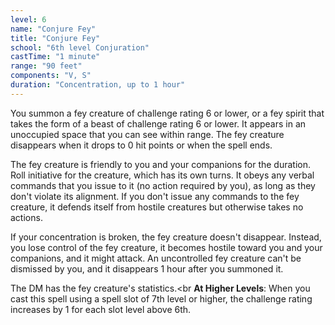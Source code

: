 ```yaml
---
level: 6
name: "Conjure Fey"
title: "Conjure Fey"
school: "6th level Conjuration"
castTime: "1 minute"
range: "90 feet"
components: "V, S"
duration: "Concentration, up to 1 hour"
---
```


You summon a fey creature of challenge rating 6 or lower, or a fey spirit that takes the form of a beast of challenge rating 6 or lower. It appears in an unoccupied space that you can see within range. The fey creature disappears when it drops to 0 hit points or when the spell ends.

The fey creature is friendly to you and your companions for the duration. Roll initiative for the creature, which has its own turns. It obeys any verbal commands that you issue to it (no action required by you), as long as they don't violate its alignment. If you don't issue any commands to the fey creature, it defends itself from hostile creatures but otherwise takes no actions.

If your concentration is broken, the fey creature doesn't disappear. Instead, you lose control of the fey creature, it becomes hostile toward you and your companions, and it might attack. An uncontrolled fey creature can't be dismissed by you, and it disappears 1 hour after you summoned it.

The DM has the fey creature's statistics.<br **At Higher Levels**: When you cast this spell using a spell slot of 7th level or higher, the challenge rating increases by 1 for each slot level above 6th.
